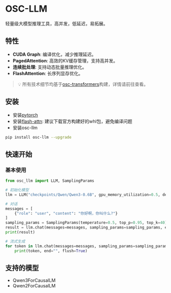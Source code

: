 # OSC-LLM

轻量级大模型推理工具，高并发，低延迟，易拓展。

## 特性

- **CUDA Graph**: 编译优化，减少推理延迟。
- **PagedAttention**: 高效的KV缓存管理，支持高并发。
- **连续批处理**: 支持动态批量推理优化。
- **FlashAttention**: 长序列显存优化。

> 💡 所有技术细节均基于[osc-transformers](https://github.com/di-osc/osc-transformers)构建，详情请前往查看。

## 安装

- 安装[pytorch](https://pytorch.org/)
- 安装[flash-attn](https://github.com/Dao-AILab/flash-attention): 建议下载官方构建好的whl包，避免编译问题
- 安装osc-llm
```bash
pip install osc-llm --upgrade
```

## 快速开始


### 基本使用

```python
from osc_llm import LLM, SamplingParams

# 初始化模型
llm = LLM("checkpoints/Qwen/Qwen3-0.6B", gpu_memory_utilization=0.5, device="cuda:0")

# 对话
messages = [
    {"role": "user", "content": "你好啊，你叫什么?"}
]
sampling_params = SamplingParams(temperature=0.5, top_p=0.95, top_k=40)
result = llm.chat(messages=messages, sampling_params=sampling_params, enable_thinking=True, stream=False)
print(result)

# 流式生成
for token in llm.chat(messages=messages, sampling_params=sampling_params, enable_thinking=True, stream=True):
    print(token, end="", flush=True)
```

## 支持的模型

- Qwen3ForCausalLM
- Qwen2ForCausalLM

